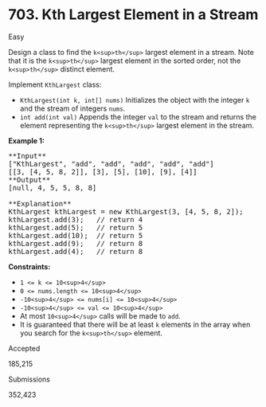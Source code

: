 # 703. Kth Largest Element in a Stream

Easy

Design a class to find the `k<sup>th</sup>` largest element in a stream. Note that it is the `k<sup>th</sup>` largest element in the sorted order, not the `k<sup>th</sup>` distinct element.

Implement `KthLargest` class:

* `KthLargest(int k, int[] nums)` Initializes the object with the integer `k` and the stream of integers `nums`.
* `int add(int val)` Appends the integer `val` to the stream and returns the element representing the `k<sup>th</sup>` largest element in the stream.

**Example 1:**

<pre>
**Input**
["KthLargest", "add", "add", "add", "add", "add"]
[[3, [4, 5, 8, 2]], [3], [5], [10], [9], [4]]
**Output**
[null, 4, 5, 5, 8, 8]

**Explanation**
KthLargest kthLargest = new KthLargest(3, [4, 5, 8, 2]);
kthLargest.add(3);   // return 4
kthLargest.add(5);   // return 5
kthLargest.add(10);  // return 5
kthLargest.add(9);   // return 8
kthLargest.add(4);   // return 8
</pre>

**Constraints:**

* `1 <= k <= 10<sup>4</sup>`
* `0 <= nums.length <= 10<sup>4</sup>`
* `-10<sup>4</sup> <= nums[i] <= 10<sup>4</sup>`
* `-10<sup>4</sup> <= val <= 10<sup>4</sup>`
* At most `10<sup>4</sup>` calls will be made to `add`.
* It is guaranteed that there will be at least `k` elements in the array when you search for the `k<sup>th</sup>` element.

Accepted

185,215

Submissions

352,423

